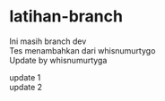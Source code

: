 # latihan-branch

Ini masih branch dev  
Tes menambahkan dari whisnumurtygo  
Update by whisnumurtyga  

update 1  
update 2  
